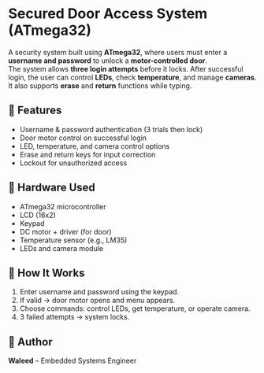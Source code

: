 # Secured Door Access System (ATmega32)

A security system built using **ATmega32**, where users must enter a **username and password** to unlock a **motor-controlled door**.  
The system allows **three login attempts** before it locks. After successful login, the user can control **LEDs**, check **temperature**, and manage **cameras**.  
It also supports **erase** and **return** functions while typing.

## 🔹 Features
- Username & password authentication (3 trials then lock)
- Door motor control on successful login
- LED, temperature, and camera control options
- Erase and return keys for input correction
- Lockout for unauthorized access

## 🔹 Hardware Used
- ATmega32 microcontroller  
- LCD (16x2)  
- Keypad  
- DC motor + driver (for door)  
- Temperature sensor (e.g., LM35)  
- LEDs and camera module  

## 🔹 How It Works
1. Enter username and password using the keypad.  
2. If valid → door motor opens and menu appears.  
3. Choose commands: control LEDs, get temperature, or operate camera.  
4. 3 failed attempts → system locks.

## 🔹 Author
**Waleed** – Embedded Systems Engineer
